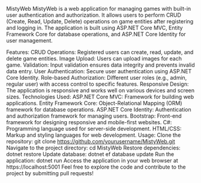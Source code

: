 MistyWeb
MistyWeb is a web application for managing games with built-in user authentication and authorization. It allows users to perform CRUD (Create, Read, Update, Delete) operations on game entities after registering and logging in. The application is built using ASP.NET Core MVC, Entity Framework Core for database operations, and ASP.NET Core Identity for user management.

Features:
CRUD Operations: Registered users can create, read, update, and delete game entities.
Image Upload: Users can upload images for each game.
Validation: Input validation ensures data integrity and prevents invalid data entry.
User Authentication: Secure user authentication using ASP.NET Core Identity.
Role-based Authorization: Different user roles (e.g., admin, regular user) with access control to specific features.
Responsive Design: The application is responsive and works well on various devices and screen sizes.
Technologies Used:
ASP.NET Core MVC: Framework for building web applications.
Entity Framework Core: Object-Relational Mapping (ORM) framework for database operations.
ASP.NET Core Identity: Authentication and authorization framework for managing users.
Bootstrap: Front-end framework for designing responsive and mobile-first websites.
C#: Programming language used for server-side development.
HTML/CSS: Markup and styling languages for web development.
Usage:
Clone the repository: git clone https://github.com/yourusername/MistyWeb.git
Navigate to the project directory: cd MistyWeb
Restore dependencies: dotnet restore
Update database: dotnet ef database update
Run the application: dotnet run
Access the application in your web browser at https://localhost:5001
Feel free to explore the code and contribute to the project by submitting pull requests!
